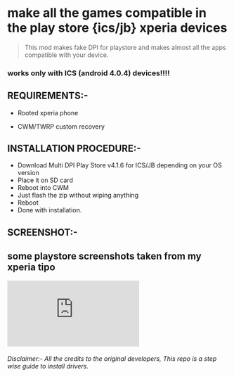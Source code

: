 # make all the games compatible in the play store {ics/jb} xperia devices

>This mod makes fake DPI for playstore and makes almost all the apps compatible with your device.

### works only with ICS (android 4.0.4) devices!!!!

## REQUIREMENTS:-

* Rooted xperia phone

* CWM/TWRP custom recovery


## INSTALLATION PROCEDURE:-

* Download Multi DPI Play Store v4.1.6 for ICS/JB depending on your OS version
* Place it on SD card
* Reboot into CWM
* Just flash the zip without wiping anything
* Reboot
* Done with installation. 

## SCREENSHOT:-

## some playstore screenshots taken from my xperia tipo 

![alt text](https://forum.xda-developers.com/attachment.php?attachmentid=2095939&d=1373086581 "ANTUTU BENCHMARK SCORE")

###### Disclaimer:- All the credits to the original developers, This repo is a step wise guide to install drivers.
